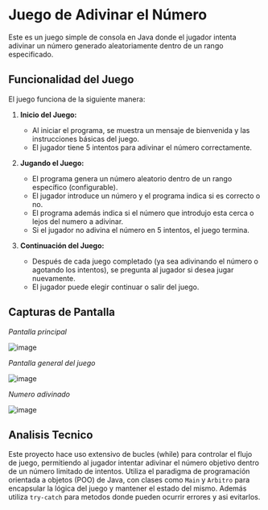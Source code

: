 Juego de Adivinar el Número
===========================

Este es un juego simple de consola en Java donde el jugador intenta adivinar un número generado aleatoriamente dentro de un rango especificado.

Funcionalidad del Juego
-----------------------

El juego funciona de la siguiente manera:

1.  **Inicio del Juego:**
    
    *   Al iniciar el programa, se muestra un mensaje de bienvenida y las instrucciones básicas del juego.
    *   El jugador tiene 5 intentos para adivinar el número correctamente.
2.  **Jugando el Juego:**
    
    *   El programa genera un número aleatorio dentro de un rango específico (configurable).
    *   El jugador introduce un número y el programa indica si es correcto o no.
    *   El programa además indica si el número que introdujo esta cerca o lejos del numero a adivinar.
    *   Si el jugador no adivina el número en 5 intentos, el juego termina.
3.  **Continuación del Juego:**
    
    *   Después de cada juego completado (ya sea adivinando el número o agotando los intentos), se pregunta al jugador si desea jugar nuevamente.
    *   El jugador puede elegir continuar o salir del juego.

Capturas de Pantalla
--------------------
_Pantalla principal_

![image](https://github.com/MrCoolAndroid/adivinar-numero/assets/63800330/1d57a771-3eb8-41bd-a1ce-ed5b8011fd0f)


_Pantalla general del juego_

![image](https://github.com/MrCoolAndroid/adivinar-numero/assets/63800330/c8fb8cc6-7d06-4538-86e4-863dbc0ccbf3)


_Numero adivinado_

![image](https://github.com/MrCoolAndroid/adivinar-numero/assets/63800330/fbf489bb-58fe-4861-8e01-ed5e86335660)



Analisis Tecnico
----------------
Este proyecto hace uso extensivo de bucles (while) para controlar el flujo de juego, permitiendo al jugador intentar adivinar el número objetivo dentro de un número limitado de intentos.
Utiliza el paradigma de programación orientada a objetos (POO) de Java, con clases como `Main` y `Arbitro` para encapsular la lógica del juego y mantener el estado del mismo.
Además utiliza `try-catch` para metodos donde pueden ocurrir errores y asi evitarlos.

